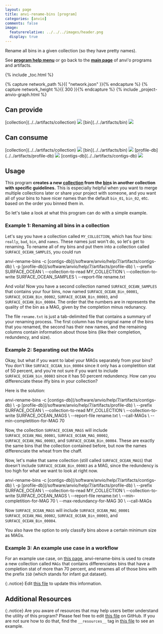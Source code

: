 ```yaml
---
layout: page
title: anvi-rename-bins [program]
categories: [anvio]
comments: false
image:
  featurerelative: ../../../images/header.png
  display: true
---
```


Rename all bins in a given collection (so they have pretty names).

See **[program help menu](../../../../vignette#anvi-rename-bins)** or go back to the **[main page](../../)** of anvi'o programs and artifacts.


{% include _toc.html %}
<div id="svg" class="subnetwork"></div>
{% capture network_path %}{{ "network.json" }}{% endcapture %}
{% capture network_height %}{{ 300 }}{% endcapture %}
{% include _project-anvio-graph.html %}


## Can provide

<p style="text-align: left" markdown="1"><span class="artifact-p">[collection](../../artifacts/collection) <img src="../../images/icons/COLLECTION.png" class="artifact-icon-mini" /></span> <span class="artifact-p">[bin](../../artifacts/bin) <img src="../../images/icons/BIN.png" class="artifact-icon-mini" /></span></p>

## Can consume

<p style="text-align: left" markdown="1"><span class="artifact-r">[collection](../../artifacts/collection) <img src="../../images/icons/COLLECTION.png" class="artifact-icon-mini" /></span> <span class="artifact-r">[bin](../../artifacts/bin) <img src="../../images/icons/BIN.png" class="artifact-icon-mini" /></span> <span class="artifact-r">[profile-db](../../artifacts/profile-db) <img src="../../images/icons/DB.png" class="artifact-icon-mini" /></span> <span class="artifact-r">[contigs-db](../../artifacts/contigs-db) <img src="../../images/icons/DB.png" class="artifact-icon-mini" /></span></p>

## Usage


This program **creates a new <span class="artifact-n">[collection](/software/anvio/help/7/artifacts/collection)</span> from the <span class="artifact-n">[bin](/software/anvio/help/7/artifacts/bin)</span>s in another collection with specific guidelines.** This is especially helpful when you want to merge multiple collections later or share your project with someone, and you want all of your bins to have nicer names than the default `bin_01`, `bin_02`, etc. based on the order you binned them in. 

So let's take a look at what this program can do with a simple example. 

### Example 1: Renaming all bins in a collection 

Let's say you have a collection called `MY_COLLECTION`, which has four bins: `really`, `bad`, `bin`, and `names`. These names just won't do, so let's get to renaming. To rename all of my bins and put them into a collection called `SURFACE_OCEAN_SAMPLES`, you could run 

<div class="codeblock" markdown="1">
anvi&#45;rename&#45;bins &#45;c <span class="artifact&#45;n">[contigs&#45;db](/software/anvio/help/7/artifacts/contigs&#45;db)</span> \
                 &#45;p <span class="artifact&#45;n">[profile&#45;db](/software/anvio/help/7/artifacts/profile&#45;db)</span> \
                 &#45;&#45;prefix SURFACE_OCEAN \
                 &#45;&#45;collection&#45;to&#45;read MY_COLLECTION \
                 &#45;&#45;collection&#45;to&#45;write SURFACE_OCEAN_SAMPLES \
                 &#45;&#45;report&#45;file rename.txt
</div>

And voila! Now you have a second collection named `SURFACE_OCEAN_SAMPLES` that contains your four bins, now named  `SURFACE_OCEAN_Bin_00001`, `SURFACE_OCEAN_Bin_00002`, `SURFACE_OCEAN_Bin_00003`, and `SURFACE_OCEAN_Bin_00004`. The order that the numbers are in represents the quality of the bin as a MAG, given by the completion minus redunancy. 

The file `rename.txt` is just a tab-delimited file that contains a summary of your renaming process. The first column has the original name of the bins that you renamed, the second has their new names, and the remaining columns contain information about those bins (like their completion, redundency, and size). 

### Example 2: Separating out the MAGs 

Okay, but what if you want to label your MAGs separately from your bins? You don't like `SURFACE_OCEAN_bin_00004` since it only has a completition stat of 50 percent, and you're not sure if you want to include `SURFACE_OCEAN_bin_00003`  since it has 50 percent redundency. How can you differenciate these iffy bins in your collection? 

Here is the solution: 

<div class="codeblock" markdown="1">
anvi&#45;rename&#45;bins &#45;c <span class="artifact&#45;n">[contigs&#45;db](/software/anvio/help/7/artifacts/contigs&#45;db)</span> \
                 &#45;p <span class="artifact&#45;n">[profile&#45;db](/software/anvio/help/7/artifacts/profile&#45;db)</span> \
                 &#45;&#45;prefix SURFACE_OCEAN \
                 &#45;&#45;collection&#45;to&#45;read MY_COLLECTION \
                 &#45;&#45;collection&#45;to&#45;write SURFACE_OCEAN_MAGS \
                 &#45;&#45;report&#45;file rename.txt \ 
                 &#45;&#45;call&#45;MAGs \
                 &#45;&#45;min&#45;completition&#45;for&#45;MAG 70 
</div>

Now, the collection `SURFACE_OCEAN_MAGS` will include  `SURFACE_OCEAN_MAG_00001`, `SURFACE_OCEAN_MAG_00002`, `SURFACE_OCEAN_MAG_00003`, and `SURFACE_OCEAN_Bin_00004`. These are exactly the same bins that the collection contained before, but now the names differenciate the wheat from the chaff. 

Now, let's make that same collection (still called `SURFACE_OCEAN_MAGS`) that doesn't include `SURFACE_OCEAN_Bin_00003` as a MAG, since the redundency is too high for what we want to look at right now. 

<div class="codeblock" markdown="1">
anvi&#45;rename&#45;bins &#45;c <span class="artifact&#45;n">[contigs&#45;db](/software/anvio/help/7/artifacts/contigs&#45;db)</span> \
                 &#45;p <span class="artifact&#45;n">[profile&#45;db](/software/anvio/help/7/artifacts/profile&#45;db)</span> \
                 &#45;&#45;prefix SURFACE_OCEAN \
                 &#45;&#45;collection&#45;to&#45;read MY_COLLECTION \
                 &#45;&#45;collection&#45;to&#45;write SURFACE_OCEAN_MAGS \
                 &#45;&#45;report&#45;file rename.txt \ 
                 &#45;&#45;min&#45;completition&#45;for&#45;MAG 70 \
                 &#45;&#45;max&#45;redundancy&#45;for&#45;MAG 30 \
                 &#45;&#45;call&#45;MAGs
</div>

Now `SURFACE_OCEAN_MAGS`   will include  `SURFACE_OCEAN_MAG_00001`  `SURFACE_OCEAN_MAG_00002`,  `SURFACE_OCEAN_Bin_00003`, and `SURFACE_OCEAN_Bin_00004`.

You also have the option to only classify bins above a certain minimum size as MAGs. 

### Example 3: An example use case in a workflow

For an example use case, on [this page](http://merenlab.org/tutorials/infant-gut/#renaming-bins-in-your-collection-from-chaos-to-order), anvi-rename-bins is used to create a new collection called `MAGs` that contains differenciates bins that have a completion stat of more than 70 percent, and renames all of those bins with the prefix `IGD` (which stands for infant gut dataset). 


{:.notice}
Edit [this file](https://github.com/merenlab/anvio/tree/master/anvio/docs/programs/anvi-rename-bins.md) to update this information.


## Additional Resources



{:.notice}
Are you aware of resources that may help users better understand the utility of this program? Please feel free to edit [this file](https://github.com/merenlab/anvio/tree/master/bin/anvi-rename-bins) on GitHub. If you are not sure how to do that, find the `__resources__` tag in [this file](https://github.com/merenlab/anvio/blob/master/bin/anvi-interactive) to see an example.
